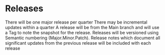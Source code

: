 # Releases

There will be one major release per quarter
There may be incremental updates within a quarter
A release will be from the Main branch and will use a Tag to note the snapshot for the release.
Releases will be versioned using Semantic numbering (Major.Minor.Patch). 
Release notes which document all significant updates from the previous release will be included with each release
